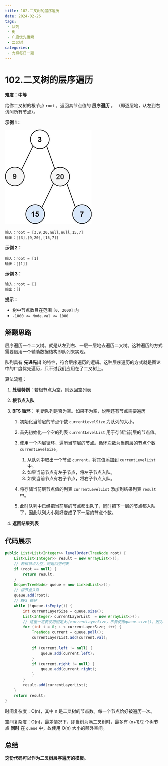 ```yaml
---
title: 102.二叉树的层序遍历
date: 2024-02-26
tags: 
 - 队列
 - 树
 - 广度优先搜索
 - 二叉树
categories:
 - 力扣每日一题
---
```


# 102.二叉树的层序遍历

**难度：中等**

给你二叉树的根节点 `root` ，返回其节点值的 **层序遍历** 。 （即逐层地，从左到右访问所有节点）。

**示例 1：**

![img](./assets/tree1.jpg)

```
输入：root = [3,9,20,null,null,15,7]
输出：[[3],[9,20],[15,7]]
```

**示例 2：**

```
输入：root = [1]
输出：[[1]]
```

**示例 3：**

```
输入：root = []
输出：[]
```

**提示：**

- 树中节点数目在范围 `[0, 2000]` 内
- `-1000 <= Node.val <= 1000`

## 解题思路

层序遍历一个二叉树。就是从左到右、一层一层地去遍历二叉树。这种遍历的方式需要借用一个辅助数据结构即队列来实现。

队列具有 **先进先出** 的特性，符合层序遍历的逻辑。这种层序遍历的方式就是图论中的广度优先遍历，只不过我们应用在了二叉树上。

算法流程：

1. **处理特例**：若根节点为空，则返回空列表

2. **根节点入队**

3. **BFS 循环**： 判断队列是否为空。如果不为空，说明还有节点需要遍历

   1. 初始化当前层的节点个数 `currentLevelSize` 为队列的大小。
   2. 首先初始化一个空的列表 `currentLevelList` 用于存储当前层的节点值。
   3. 使用一个内层循环，遍历当前层的节点。循环次数为当前层的节点个数 `currentLevelSize`。
      1. 从队列中取出一个节点 `current`，将其值添加到 `currentLevelList` 中。
      2. 如果当前节点有左子节点，将左子节点入队。
      3. 如果当前节点有右子节点，将右子节点入队。

   4. 将存储当前层节点值的列表 `currentLevelList` 添加到结果列表 `result` 中。
   5. 此时队列中已经把当前层的节点都出队了，同时把下一层的节点都入队了，因此队列大小刚好变成了下一层的节点个数。

4. **返回结果列表**

## 代码展示

```java
public List<List<Integer>> levelOrder(TreeNode root) {
    List<List<Integer>> result = new ArrayList<>();
    // 若根节点为空，则返回空列表
    if (root == null) {
        return result;
    }
    Deque<TreeNode> queue = new LinkedList<>();
    // 根节点入队
    queue.add(root);
    // BFS 循环
    while (!queue.isEmpty()) {
        int currentLayerSize = queue.size();
        List<Integer> currentLayerList  = new ArrayList<>();
        // 这里一定要使用固定大小currentLayerSize，不要使用queue.size()，因为queue不停地出队入队，所以其大小是不断变化的
        for (int i = 0; i < currentLayerSize; i++) {
            TreeNode current = queue.poll();
            currentLayerList.add(current.val);

            if (current.left != null) {
                queue.add(current.left);
            }
            if (current.right != null) {
                queue.add(current.right);
            }
        }
        result.add(currentLayerList);
    }
    return result;
}
```

时间复杂度：O(n)，其中 n 是二叉树的节点数。每一个节点恰好被遍历一次。

空间复杂度：O(n)，最差情况下，即当树为满二叉树时，最多有 (n+1)/2 个树节点 **同时** 在 `queue` 中，故使用 O(n) 大小的额外空间。

## 总结

**这份代码可以作为二叉树层序遍历的模板。**
